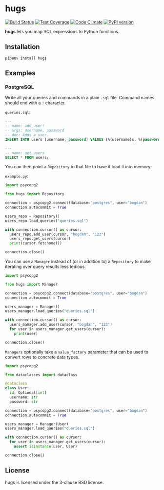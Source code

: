 # hugs

[![Build Status](https://travis-ci.org/Bogdanp/hugs.svg?branch=master)](https://travis-ci.org/Bogdanp/hugs)
[![Test Coverage](https://codeclimate.com/github/Bogdanp/hugs/badges/coverage.svg)](https://codeclimate.com/github/Bogdanp/hugs/coverage)
[![Code Climate](https://codeclimate.com/github/Bogdanp/hugs/badges/gpa.svg)](https://codeclimate.com/github/Bogdanp/hugs)
[![PyPI version](https://badge.fury.io/py/hugs.svg)](https://badge.fury.io/py/hugs)

**hugs** lets you map SQL expressions to Python functions.


## Installation

    pipenv install hugs


## Examples

### PostgreSQL

Write all your queries and commands in a plain `.sql` file.  Command
names should end with a `!` character.

`queries.sql`:

``` sql
---
-- name: add_user!
-- args: username, password
-- doc: Adds a user.
INSERT INTO users (username, password) VALUES (%(username)s, %(password)s) RETURNING id;

---
-- name: get_users
SELECT * FROM users;
```

You can then point a `Repository` to that file to have it load it into
memory:

`example.py`:

```python
import psycopg2

from hugs import Repository

connection = psycopg2.connect(database="postgres", user="bogdan")
connection.autocommit = True

users_repo = Repository()
users_repo.load_queries("queries.sql")

with connection.cursor() as cursor:
  users_repo.add_user(cursor, "bogdan", "123")
  users_repo.get_users(cursor)
  print(cursor.fetchone())

connection.close()
```

You can use a `Manager` instead of (or in addition to) a `Repository`
to make iterating over query results less tedious.

```python
import psycopg2

from hugs import Manager

connection = psycopg2.connect(database="postgres", user="bogdan")
connection.autocommit = True

users_manager = Manager()
users_manager.load_queries("queries.sql")

with connection.cursor() as cursor:
  users_manager.add_user(cursor, "bogdan", "123")
  for user in users_manager.get_users(cursor):
    print(user)

connection.close()
```

`Managers` optionally take a `value_factory` parameter that can be
used to convert rows to concrete data types.

```python
import psycopg2

from dataclasses import dataclass

@dataclass
class User:
  id: Optional[int]
  username: str
  password: str

connection = psycopg2.connect(database="postgres", user="bogdan")
connection.autocommit = True

users_manager = Manager(User)
users_manager.load_queries("queries.sql")

with connection.cursor() as cursor:
  for user in users_manager.get_users(cursor):
    assert isinstance(user, User)

connection.close()
```


## License

hugs is licensed under the 3-clause BSD license.

